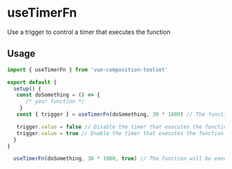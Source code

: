 # useTimerFn

Use a trigger to control a timer that executes the function

## Usage

```js
import { useTimerFn } from 'vue-composition-toolset'

export default {
  setup() {
   const doSomething = () => {
      /* your function */
    }
   const { trigger } = useTimerFn(doSomething, 30 * 1000) // The function will be executed every 30 seconds

   trigger.value = false // Disable the timer that executes the function
   trigger.value = true // Enable the timer that executes the function
  }
}
```
```js
  useTimerFn(doSomething, 30 * 1000, true) // The function will be executed immediately for once then runs every 30 seconds
```
